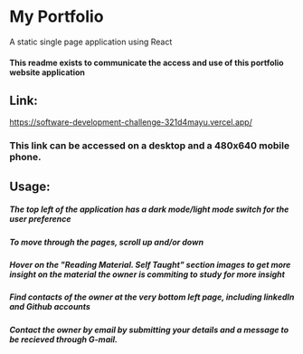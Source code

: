 # My Portfolio
A static single page application using React

#### This readme exists to communicate the access and use of this portfolio website application

## Link:
https://software-development-challenge-321d4mayu.vercel.app/
### This link can be accessed on a desktop and a 480x640 mobile phone.

## Usage:
##### The top left of the application has a dark mode/light mode switch for the user preference
##### To move through the pages, scroll up and/or down
##### Hover on the "Reading Material. Self Taught" section images to get more insight on the material the owner is commiting to study for more insight
##### Find contacts of the owner at the very bottom left page, including linkedIn and Github accounts
##### Contact the owner by email by submitting your details and a message to be recieved through G-mail. 
